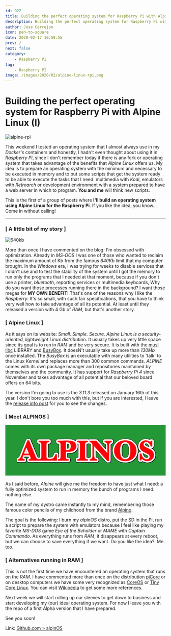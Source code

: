 ```yaml
---
id: 922
title: Building the perfect operating system for Raspberry Pi with Alpine Linux (I)
description: Building the perfect operating system for Raspberry Pi with Alpine Linux (I)
author: Jose Cerrejon
icon: pen-to-square
date: 2020-02-17 10:59:55
prev: /
next: false
category:
    - Raspberry PI
tag:
    - Raspberry PI
image: /images/2020/02/alpine-linux-rpi.png
---
```


# Building the perfect operating system for Raspberry Pi with Alpine Linux (I)

![alpine-rpi](/images/2020/02/alpine-linux-rpi.png)

This weekend I tested an operating system that I almost always use in my _Docker's_ containers and honestly, I hadn't even thought about using it in _Raspberry Pi_, since I don't remember today if there is any fork or operating system that takes advantage of the benefits that _Alpine Linux_ offers us. My idea is to prepare an operating system with the minimum and necessary to be executed in memory and to put some scripts that get the system ready to be able to execute the tasks that I need: multimedia with _Kodi_, emulators with _Retroarch_ or development environment with a system prepared to have a web server in which to program. **You and me** will think new scripts.

This is the first of a group of posts where **I'll build an operating system using Alpine Linux for the Raspberry Pi**. If you like the idea, you know... Come in without calling!

---

### [ A little bit of my story ]

![640kb](/images/2020/02/640-kb.jpg)

More than once I have commented on the blog: I'm obsessed with optimization. Already in _MS-DOS_ I was one of those who wanted to reclaim the maximum amount of Kb from the famous _640Kb_ limit that my computer brought. In the _Windows_ era, I was trying for weeks to disable services that I didn't use and to test the stability of the system until I got the memory to run only the programs that I needed at that moment, because if you don't use a printer, _bluetooth_, reporting services or multimedia keyboards, Why do you want those processes running there in the background? I want those megas for **MY OWN BENEFIT**! That's one of the reasons why I like the _Raspberry_: It's so small, with such fair specifications, that you have to think very well how to take advantage of all its potential. At least until they released a version with 4 Gb of _RAM_, but that's another story.

### [ Alpine Linux ]

As it says on its website: _Small. Simple. Secure. Alpine Linux is a security-oriented, lightweight Linux distribution_. It usually takes up very little space since its goal is to run in _RAM_ and be very secure. It is built with the [musl libc](https://www.musl-libc.org/intro.html) LIBRARY and [BusyBox](https://es.wikipedia.org/wiki/Busybox). It doesN't usually take up more than _130Mb_ once installed. The _BusyBox_ is an executable with many utilities to 'talk' to the Linux _Kernel_ and replaces more than 300 common commands. _ALPINE_ comes with its own package manager and repositories maintained by themselves and the community. It has support for _Raspberry Pi 4_ since November and takes advantage of all potential that our beloved board offers on 64 bits.

The version I'm going to use is the _3.11.3_ released on January 16th of this year. I don't bore you too much with this, but if you are interested, I leave the [release info post](https://git.alpinelinux.org/cgit/aports/log/?h=v3.11.3) for you to see the changes.

### [ Meet ALPINOS ]

![AlpinOS](https://github.com/jmcerrejon/alpinOS/raw/master/logo.png)

As I said before, _Alpine_ will give me the freedom to have just what I need: a fully optimized system to run in memory the bunch of programs I need: nothing else.

The name of my dystro came instantly to my mind, remembering those famous color pencils of my childhood from the brand [Alpino](https://www.alpino.eu/alpino/en/).

The goal is the following: I burn my _alpinOS_ distro, put the SD in the Pi, run a script to prepare the system with emulators because I feel like playing my favorite _MS-DOS_ game _Eye of the Beholder_ or _MAME_ with _Captain Commando_. As everything runs from _RAM_, it disappears at every reboot, but we can choose to save everything if we want. Do you like the idea?. Me too.

### [ Alternatives running in RAM ]

This is not the first time we have encountered an operating system that runs on the _RAM_. I have commented more than once on the distribution [piCore](/post.php?id=362) or on desktop computers we have some very recognized as [CoreOS](https://coreos.com) or [Tiny Core Linux](https://tinycorelinux.net). You can visit [Wikipedia](https://en.wikipedia.org/wiki/List_of_Linux_distributions_that_run_from_RAM) to get some more references.

Next week we will start rolling up our sleeves to get down to business and start developing my (our) ideal operating system. For now I leave you with the repo of a first Alpha version that I have prepared.

See you soon!

Link: [Github.com > alpinOS](https://github.com/jmcerrejon/alpinOS)
